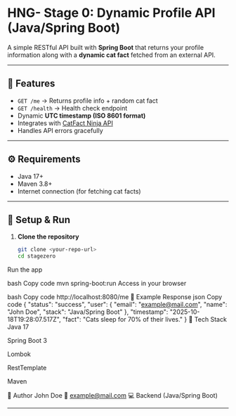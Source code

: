 # HNG- Stage 0: Dynamic Profile API (Java/Spring Boot)

A simple RESTful API built with **Spring Boot** that returns your profile information along with a **dynamic cat fact** fetched from an external API.

---

## 🚀 Features

- `GET /me` → Returns profile info + random cat fact  
- `GET /health` → Health check endpoint  
- Dynamic **UTC timestamp (ISO 8601 format)**  
- Integrates with [CatFact Ninja API](https://catfact.ninja/fact)  
- Handles API errors gracefully

---

## ⚙️ Requirements

- Java 17+
- Maven 3.8+
- Internet connection (for fetching cat facts)

---

## 🧰 Setup & Run

1. **Clone the repository**
   ```bash
   git clone <your-repo-url>
   cd stagezero
Run the app

bash
Copy code
mvn spring-boot:run
Access in your browser

bash
Copy code
http://localhost:8080/me
📡 Example Response
json
Copy code
{
  "status": "success",
  "user": {
    "email": "example@mail.com",
    "name": "John Doe",
    "stack": "Java/Spring Boot"
  },
  "timestamp": "2025-10-18T19:28:07.517Z",
  "fact": "Cats sleep for 70% of their lives."
}
🧱 Tech Stack
Java 17

Spring Boot 3

Lombok

RestTemplate

Maven

👤 Author
John Doe
📧 example@mail.com
💻 Backend (Java/Spring Boot)


---







